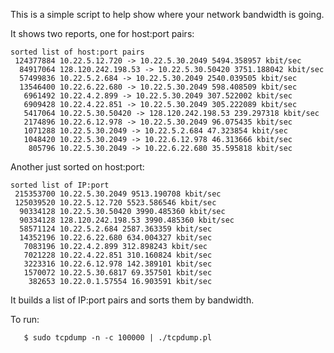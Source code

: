 This is a simple script to help show where your network bandwidth is going.

It shows two reports, one for host:port pairs:

```
sorted list of host:port pairs
 124377884 10.22.5.12.720 -> 10.22.5.30.2049 5494.358957 kbit/sec
  84917064 128.120.242.198.53 -> 10.22.5.30.50420 3751.188042 kbit/sec
  57499836 10.22.5.2.684 -> 10.22.5.30.2049 2540.039505 kbit/sec
  13546400 10.22.6.22.680 -> 10.22.5.30.2049 598.408509 kbit/sec
   6961492 10.22.4.2.899 -> 10.22.5.30.2049 307.522002 kbit/sec
   6909428 10.22.4.22.851 -> 10.22.5.30.2049 305.222089 kbit/sec
   5417064 10.22.5.30.50420 -> 128.120.242.198.53 239.297318 kbit/sec
   2174896 10.22.6.12.978 -> 10.22.5.30.2049 96.075435 kbit/sec
   1071288 10.22.5.30.2049 -> 10.22.5.2.684 47.323854 kbit/sec
   1048420 10.22.5.30.2049 -> 10.22.6.12.978 46.313666 kbit/sec
    805796 10.22.5.30.2049 -> 10.22.6.22.680 35.595818 kbit/sec
```

Another just sorted on host:port:
```
sorted list of IP:port 
 215353700 10.22.5.30.2049 9513.190708 kbit/sec
 125039520 10.22.5.12.720 5523.586546 kbit/sec
  90334128 10.22.5.30.50420 3990.485360 kbit/sec
  90334128 128.120.242.198.53 3990.485360 kbit/sec
  58571124 10.22.5.2.684 2587.363359 kbit/sec
  14352196 10.22.6.22.680 634.004327 kbit/sec
   7083196 10.22.4.2.899 312.898243 kbit/sec
   7021228 10.22.4.22.851 310.160824 kbit/sec
   3223316 10.22.6.12.978 142.389101 kbit/sec
   1570072 10.22.5.30.6817 69.357501 kbit/sec
    382653 10.22.0.1.57554 16.903591 kbit/sec
```

It builds a list of IP:port pairs and sorts them by bandwidth.

To run:
```
   $ sudo tcpdump -n -c 100000 | ./tcpdump.pl
```

